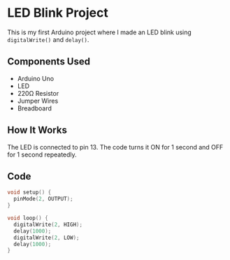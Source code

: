 # LED Blink Project

This is my first Arduino project where I made an LED blink using `digitalWrite()` and `delay()`.

## Components Used
- Arduino Uno
- LED
- 220Ω Resistor
- Jumper Wires
- Breadboard

## How It Works
The LED is connected to pin 13. The code turns it ON for 1 second and OFF for 1 second repeatedly.

## Code
```cpp
void setup() {
  pinMode(2, OUTPUT);
}

void loop() {
  digitalWrite(2, HIGH);
  delay(1000);
  digitalWrite(2, LOW);
  delay(1000);
}
